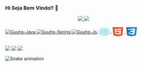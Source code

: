 ### Hi Seja Bem Vindo!! 👋
<!-- BARRA DE STATUS-->
<div align="center">
  <a href="https://github.com/Guuhp">
  <img height="180em" src="https://github-readme-stats.vercel.app/api?username=Guuhp&show_icons=true&theme=omni&include_all_commits=true&count_private=true"/>
  <img height="180em" src="https://github-readme-stats.vercel.app/api/top-langs/?username=Guuhp&layout=compact&langs_count=7&theme=omni"/>
</div>
  
<!-- LINGUAGENS QUE USO--> 
<div style="display: inline_block"><br>
  <img align="center" alt="Guuhp-Java" height="40" width="50" src="https://cdn.jsdelivr.net/gh/devicons/devicon/icons/java/java-original.svg" />
  <img align="center" alt="Guuhp-Spring" height="30" width="40" src="https://cdn.jsdelivr.net/gh/devicons/devicon/icons/spring/spring-original.svg"/>
   <img align="center" alt="Guuhp-Js" height="30" width="40" src="https://cdn.jsdelivr.net/gh/devicons/devicon/icons/javascript/javascript-original.svg" />
  
  <img align="center" alt="Guuhp-React" height="30" width="40" src="https://raw.githubusercontent.com/devicons/devicon/master/icons/react/react-original.svg">
  <img align="center" alt="Guuhp-HTML" height="30" width="40" src="https://raw.githubusercontent.com/devicons/devicon/master/icons/html5/html5-original.svg">
  <img align="center" alt="Guuhp-CSS" height="30" width="40" src="https://raw.githubusercontent.com/devicons/devicon/master/icons/css3/css3-original.svg">

  
</div>
  
  ##
 
<!-- REDES SOCIAIS -->
<div> 

  <a href="https://instagram.com/lluiz_gustavoo" target="_blank"><img src="https://img.shields.io/badge/-Instagram-%23E4405F?style=for-the-badge&logo=instagram&logoColor=white" target="_blank"></a>
  <a href = "mailto:lg645471@gmail.com"><img src="https://img.shields.io/badge/-Gmail-%23333?style=for-the-badge&logo=gmail&logoColor=white" target="_blank"></a>
  <a href="https://www.linkedin.com/in/luiz-gustavo-26a3b1161" target="_blank"><img src="https://img.shields.io/badge/-LinkedIn-%230077B5?style=for-the-badge&logo=linkedin&logoColor=white" target="_blank"></a> 

  
<!-- Cobrinha-->
 ![Snake animation](https://github.com/Guuhp/Guuhp/blob/output/github-contribution-grid-snake.svg)
  </div>
